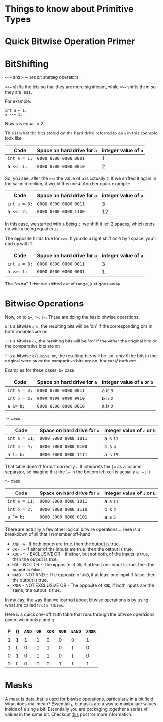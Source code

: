 # Things to know about Primitive Types

Quick Bitwise Operation Primer
==

BitShifting
===
`<<=` and `>>=` are bit shifting operators.

`<<=` shifts the bits so that they are more significant, while `>>=` shifts them so they are less.

For example: 
```
int a = 1;
a <<= 1;
```
Now `a` is equal to 2. 

This is what the bits stored on the hard drive referred to as `a` in this example look like:

| Code | Space on hard drive for `a` | integer value of `a` |
|------|-----------------------------|----------------------|
|`int a = 1;`   |   `0000 0000 0000 0001`|1|
|`a <<= 1;`    |   `0000 0000 0000 0010`|2|

So, you see, after the `<<=` the value of `a` is actually `2`.
If we shifted it again in the same direction, it would then be `4`.
Another quick example:

| Code | Space on hard drive for `a`|integer value of `a`|
|------|-----|----|
|`int a = 3;`   |   `0000 0000 0000 0011`|3
|`a <<= 2;`    |   `0000 0000 0000 1100`|12|

In this case, we started with `a` being `3`, we shift it left 2 spaces, which ends up with `a` being equal to `12`.

The opposite holds true for `>>=`. If you do a right shift on `3` by 1 space, you'll end up with 1.

| Code | Space on hard drive for `a`|integer value of `a`|
|------|-----|----|
|`int a = 3;`   |   `0000 0000 0000 0011`|3
|`a >>= 1;`    |   `0000 0000 0000 0001`|1|

The "extra" 1 that we shifted out of range, just goes away.

Bitwise Operations
===
Now, on to `&=`, `^=`, `|=`. These are doing the basic bitwise operations.

`&` is a bitwise `and`, the resulting bits will be 'on' if the corresponding bits in both variables are on

`|` is a bitwise `or`, the resulting bits will be 'on' if the *either* the original bits *or* the comparative bits are on

`^` is a bitwise `exlusive or`, the resulting bits will be 'on' *only* if the bits in the original were on *or* the comparitive bits are on, *but not if both are*

Examples for these cases:
`&=` case

|   Code          |    Space on hard drive for `a`| integer value of `a` or `b`
|-----|-----|-----|
|`int a = 3;`   |   `0000 0000 0000 0011`| a is `3`
|`int b = 2;`   |   `0000 0000 0000 0010`| b is `2`
|`a &= b;`    |   `0000 0000 0000 0010`| a is `2`

`|=` case

|   Code          |    Space on hard drive for `a` | integer value of `a` or `b`|
|---|---|---|
|`int a = 11;`  |   `0000 0000 0000 1011` | a is `11`|
|`int b = 4;`   |   `0000 0000 0000 0100` | b is `4`|
| `a l= b;`    |   `0000 0000 0000 1111` | a is `15`|

That table doesn't format correctly... It interprets the `|=` as a column separator, so imagine that the `l=` in the bottom left cell is actually a `|=` ;-)

`^=` case

|   Code          |    Space on hard drive for `a`|integer value of `a` or `b`|
|---|---|---|
|`int a = 11;`  |   `0000 0000 0000 1011` | a is `11`|
|`int b = 2;`   |   `0000 0000 0000 1110`| b is `2`|
|`a ^= b;`    |   `0000 0000 0000 0101` | a is `5`|

There are actually a few other logical bitwise operations... Here is a breakdown of all that I remember off-hand:
* `AND` - `&`- If both inputs are true, then the output is true.
* `OR` - `|`- If either of the inputs are true, then the output is true.
* `XOR` - `^` - EXCLUSIVE OR - If either, but not both, of the inputs is true, then the output is true.
* `NOR` - NOT OR - The opposite of `OR`, if at least one input is true, then the output is false.
* `NAND` - NOT AND - The opposite of `AND`, if at least one input if false, then the output is true.
* `XNOR` - NOT EXCLUSIVE OR - The opposite of `XOR`, if both inputs are the same, the output is true.

In  my day, the way that we learned about bitwise operations is by using what are called `Truth Tables`. 

Here is a quick one-off truth table that runs through the bitwise operations given two inputs `p` and `q`

| P | Q | `AND` | `OR` | `XOR` | `NOR` | `NAND` | `XNOR`|
|---|---|---|---|---|---|---|---|
|1|1|1|1|0|0|0|1|
|1|0|0|1|1|0|1|0|
|0|1|0|1|1|0|1|0|
|0|0|0|0|0|1|1|1|

# Masks
A mask is data that is used for bitwise operations, particularly in a bit field.
What does that mean?
Essentially, bitmasks are a way to manipulate values inside of a single bit.  Essentially you are 
packaging together a series of values in the same bit.  Checkout [this](http://codeforces.com/blog/entry/18169) post for more information.
